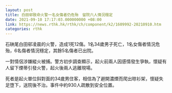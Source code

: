 ```yaml
---
layout: post
title: 白田邨致命火警一名女傷者仍危殆　留院六人情況穩定
date: 2021-09-10 17:17:03.000000000 +08:00
link: https://news.rthk.hk/rthk/ch/component/k2/1609992-20210910.htm
categories: rthk
---
```


石硤尾白田邨凌晨的火警，造成1死12傷。1名34歲男子死亡，1名女傷者情況危殆，6名傷者情況穩定，其餘5名傷者已出院。

一對情侶涉嫌縱火被捕。警方初步調查顯示，起火前兩人因感情發生爭執，懷疑有人留下煙蒂引發火警，起火後兩人逃離現場。

死者是起火單位斜對面的34歲男住客，相信為了避開濃煙而爬出晾衫架，懷疑失足墮下，送院後不治。事件中約930人疏散到安全位置。
